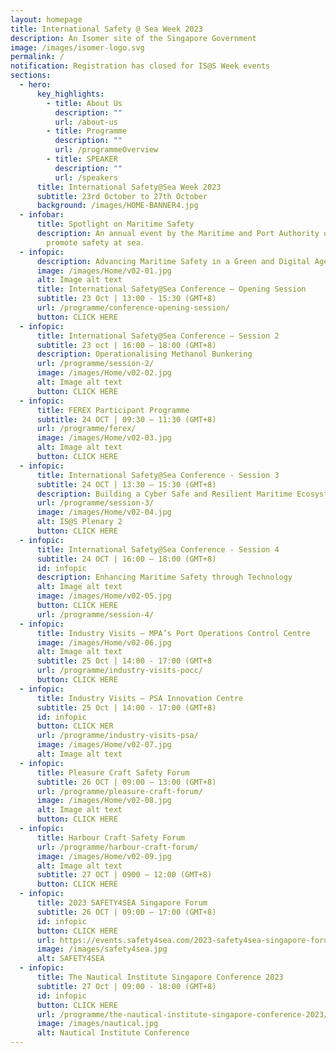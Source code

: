 ```yaml
---
layout: homepage
title: International Safety @ Sea Week 2023
description: An Isomer site of the Singapore Government
image: /images/isomer-logo.svg
permalink: /
notification: Registration has closed for IS@S Week events
sections:
  - hero:
      key_highlights:
        - title: About Us
          description: ""
          url: /about-us
        - title: Programme
          description: ""
          url: /programmeOverview
        - title: SPEAKER
          description: ""
          url: /speakers
      title: International Safety@Sea Week 2023
      subtitle: 23rd October to 27th October
      background: /images/HOME-BANNER4.jpg
  - infobar:
      title: Spotlight on Maritime Safety
      description: An annual event by the Maritime and Port Authority of Singapore to
        promote safety at sea.
  - infopic:
      description: Advancing Maritime Safety in a Green and Digital Age
      image: /images/Home/v02-01.jpg
      alt: Image alt text
      title: International Safety@Sea Conference – Opening Session
      subtitle: 23 Oct | 13:00 - 15:30 (GMT+8)
      url: /programme/conference-opening-session/
      button: CLICK HERE
  - infopic:
      title: International Safety@Sea Conference – Session 2
      subtitle: 23 oct | 16:00 – 18:00 (GMT+8)
      description: Operationalising Methanol Bunkering
      url: /programme/session-2/
      image: /images/Home/v02-02.jpg
      alt: Image alt text
      button: CLICK HERE
  - infopic:
      title: FEREX Participant Programme
      subtitle: 24 OCT | 09:30 – 11:30 (GMT+8)
      url: /programme/ferex/
      image: /images/Home/v02-03.jpg
      alt: Image alt text
      button: CLICK HERE
  - infopic:
      title: International Safety@Sea Conference - Session 3
      subtitle: 24 OCT | 13:30 – 15:30 (GMT+8)
      description: Building a Cyber Safe and Resilient Maritime Ecosystem
      url: /programme/session-3/
      image: /images/Home/v02-04.jpg
      alt: IS@S Plenary 2
      button: CLICK HERE
  - infopic:
      title: International Safety@Sea Conference - Session 4
      subtitle: 24 OCT | 16:00 – 18:00 (GMT+8)
      id: infopic
      description: Enhancing Maritime Safety through Technology
      alt: Image alt text
      image: /images/Home/v02-05.jpg
      button: CLICK HERE
      url: /programme/session-4/
  - infopic:
      title: Industry Visits – MPA’s Port Operations Control Centre
      image: /images/Home/v02-06.jpg
      alt: Image alt text
      subtitle: 25 Oct | 14:00 - 17:00 (GMT+8
      url: /programme/industry-visits-pocc/
      button: CLICK HERE
  - infopic:
      title: Industry Visits – PSA Innovation Centre
      subtitle: 25 Oct | 14:00 - 17:00 (GMT+8)
      id: infopic
      button: CLICK HER
      url: /programme/industry-visits-psa/
      image: /images/Home/v02-07.jpg
      alt: Image alt text
  - infopic:
      title: Pleasure Craft Safety Forum
      subtitle: 26 OCT | 09:00 – 13:00 (GMT+8)
      url: /programme/pleasure-craft-forum/
      image: /images/Home/v02-08.jpg
      alt: Image alt text
      button: CLICK HERE
  - infopic:
      title: Harbour Craft Safety Forum
      url: /programme/harbour-craft-forum/
      image: /images/Home/v02-09.jpg
      alt: Image alt text
      subtitle: 27 OCT | 0900 – 12:00 (GMT+8)
      button: CLICK HERE
  - infopic:
      title: 2023 SAFETY4SEA Singapore Forum
      subtitle: 26 OCT | 09:00 – 17:00 (GMT+8)
      id: infopic
      button: CLICK HERE
      url: https://events.safety4sea.com/2023-safety4sea-singapore-forum/
      image: /images/safety4sea.jpg
      alt: SAFETY4SEA
  - infopic:
      title: The Nautical Institute Singapore Conference 2023
      subtitle: 27 Oct | 09:00 - 18:00 (GMT+8)
      id: infopic
      button: CLICK HERE
      url: /programme/the-nautical-institute-singapore-conference-2023/
      image: /images/nautical.jpg
      alt: Nautical Institute Conference
---
```

